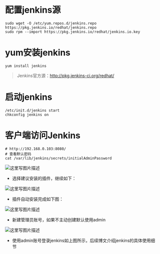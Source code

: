 # 配置jenkins源

```
sudo wget -O /etc/yum.repos.d/jenkins.repo https://pkg.jenkins.io/redhat/jenkins.repo
sudo rpm --import https://pkg.jenkins.io/redhat/jenkins.io.key
```

# yum安装jenkins

```
yum install jenkins
```

> Jenkins官方源：http://pkg.jenkins-ci.org/redhat/

# 启动jenkins

```
/etc/init.d/jenkins start
chkconfig jenkins on
```

# 客户端访问Jenkins

```
# http://192.168.0.103:8080/
# 查看默认密码
cat /var/lib/jenkins/secrets/initialAdminPassword
```

![这里写图片描述](http://img.blog.csdn.net/20170425154131574?watermark/2/text/aHR0cDovL2Jsb2cuY3Nkbi5uZXQvd2gyMTEyMTI=/font/5a6L5L2T/fontsize/400/fill/I0JBQkFCMA==/dissolve/70/gravity/SouthEast)

- 选择建议安装的插件，继续如下：

![这里写图片描述](http://img.blog.csdn.net/20170425154158965?watermark/2/text/aHR0cDovL2Jsb2cuY3Nkbi5uZXQvd2gyMTEyMTI=/font/5a6L5L2T/fontsize/400/fill/I0JBQkFCMA==/dissolve/70/gravity/SouthEast)

- 插件自动安装完成如下图：

![这里写图片描述](http://img.blog.csdn.net/20170425154452562?watermark/2/text/aHR0cDovL2Jsb2cuY3Nkbi5uZXQvd2gyMTEyMTI=/font/5a6L5L2T/fontsize/400/fill/I0JBQkFCMA==/dissolve/70/gravity/SouthEast)

- 新建管理员账号，如果不主动创建默认使用admin

![这里写图片描述](http://img.blog.csdn.net/20170425154544954?watermark/2/text/aHR0cDovL2Jsb2cuY3Nkbi5uZXQvd2gyMTEyMTI=/font/5a6L5L2T/fontsize/400/fill/I0JBQkFCMA==/dissolve/70/gravity/SouthEast)

- 使用admin账号登录jenkins如上图所示，后续博文介绍jenkins的具体使用细节
